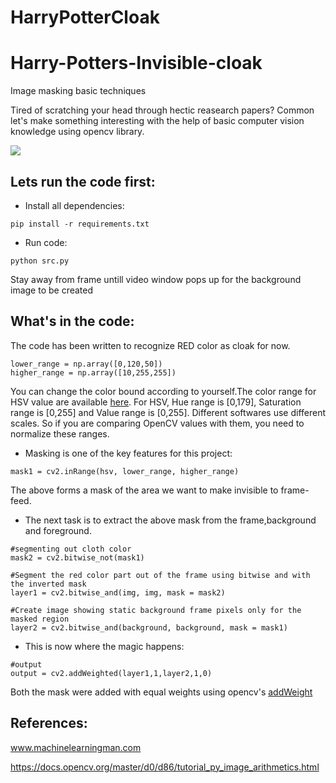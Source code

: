 # HarryPotterCloak

# Harry-Potters-Invisible-cloak
Image masking basic techniques

Tired of scratching your head through hectic reasearch papers? Common let's make something interesting with the help of basic computer vision knowledge using opencv library.

![](display.gif)

## Lets run the code first:
- Install all dependencies:
```
pip install -r requirements.txt
```
- Run code:
```
python src.py
```
Stay away from frame untill video window pops up for the background image to be created

## What's in the code:
The code has been written to recognize RED color as cloak for now.
```
lower_range = np.array([0,120,50])
higher_range = np.array([10,255,255])
```
You can change the color bound according to yourself.The color range for HSV value are available [here](http://colorizer.org/). For HSV, Hue range is [0,179], Saturation range is [0,255] and Value range is [0,255]. Different softwares use different scales. So if you are comparing OpenCV values with them, you need to normalize these ranges.


- Masking is one of the key features for this project:
```
mask1 = cv2.inRange(hsv, lower_range, higher_range)
```
The above forms a mask of the area we want to make invisible to frame-feed.


- The next task is to extract the above mask from the frame,background and foreground.
```
#segmenting out cloth color
mask2 = cv2.bitwise_not(mask1)

#Segment the red color part out of the frame using bitwise and with the inverted mask
layer1 = cv2.bitwise_and(img, img, mask = mask2)

#Create image showing static background frame pixels only for the masked region
layer2 = cv2.bitwise_and(background, background, mask = mask1)

```
- This is now where the magic happens:
```
#output
output = cv2.addWeighted(layer1,1,layer2,1,0)
```
Both the mask were added with equal weights using opencv's [addWeight](https://docs.opencv.org/master/d2/de8/group__core__array.html#gafafb2513349db3bcff51f54ee5592a19)

## References:
www.machinelearningman.com

https://docs.opencv.org/master/d0/d86/tutorial_py_image_arithmetics.html
